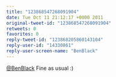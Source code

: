 ```yaml
---
title: "123868547268091904"
date: Tue Oct 11 21:12:17 +0000 2011
original-tweet-id: "123868547268091904"
retweets: 0
favorites: 0
reply-tweet-id: "123868205860143104"
reply-user-id: "14330861"
reply-user-screen-name: "BenBlack"
---
```

<a href="https://twitter.com/BenBlack">@BenBlack</a> Fine as usual :)
